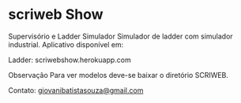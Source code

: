 # scriweb Show
Supervisório e Ladder Simulador
Simulador de ladder com simulador industrial.
Aplicativo disponível em:

Ladder: 
scriwebshow.herokuapp.com

Observação
Para ver modelos deve-se baixar o diretório SCRIWEB.

Contato: giovanibatistasouza@gmail.com
